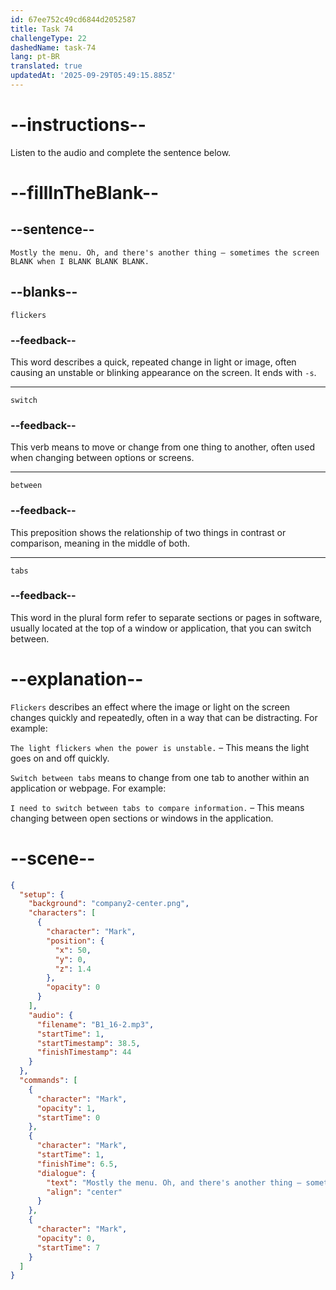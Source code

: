 ```yaml
---
id: 67ee752c49cd6844d2052587
title: Task 74
challengeType: 22
dashedName: task-74
lang: pt-BR
translated: true
updatedAt: '2025-09-29T05:49:15.885Z'
---
```


<!-- (Audio) Mark: Mostly the menu. Oh, and there's another thing — sometimes the screen flickers when I switch between tabs. -->

# --instructions--

Listen to the audio and complete the sentence below.

# --fillInTheBlank--

## --sentence--

`Mostly the menu. Oh, and there's another thing — sometimes the screen BLANK when I BLANK BLANK BLANK.`

## --blanks--

`flickers`

### --feedback--

This word describes a quick, repeated change in light or image, often causing an unstable or blinking appearance on the screen. It ends with `-s`.

---

`switch`

### --feedback--

This verb means to move or change from one thing to another, often used when changing between options or screens.

---

`between`

### --feedback--

This preposition shows the relationship of two things in contrast or comparison, meaning in the middle of both.

---

`tabs`

### --feedback--

This word in the plural form refer to separate sections or pages in software, usually located at the top of a window or application, that you can switch between.

# --explanation--

`Flickers` describes an effect where the image or light on the screen changes quickly and repeatedly, often in a way that can be distracting. For example:

`The light flickers when the power is unstable.` – This means the light goes on and off quickly.

`Switch between tabs` means to change from one tab to another within an application or webpage. For example:

`I need to switch between tabs to compare information.` – This means changing between open sections or windows in the application.

# --scene--

```json
{
  "setup": {
    "background": "company2-center.png",
    "characters": [
      {
        "character": "Mark",
        "position": {
          "x": 50,
          "y": 0,
          "z": 1.4
        },
        "opacity": 0
      }
    ],
    "audio": {
      "filename": "B1_16-2.mp3",
      "startTime": 1,
      "startTimestamp": 38.5,
      "finishTimestamp": 44
    }
  },
  "commands": [
    {
      "character": "Mark",
      "opacity": 1,
      "startTime": 0
    },
    {
      "character": "Mark",
      "startTime": 1,
      "finishTime": 6.5,
      "dialogue": {
        "text": "Mostly the menu. Oh, and there's another thing – sometimes the screen flickers when I switch between tabs.",
        "align": "center"
      }
    },
    {
      "character": "Mark",
      "opacity": 0,
      "startTime": 7
    }
  ]
}
```
